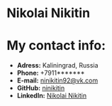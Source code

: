 # Nikolai Nikitin

# My contact info:

* **Adress:** Kaliningrad, Russia
* **Phone:** +7911*******
* **E-mail:** [ninikitin92@vk.com](ninikitin92@vk.com)
* **GitHub:** [ninikitin](https://github.com/ninikitin)
* **LinkedIn:** [Nikolai Nikitin](https://www.linkedin.com/in/nikolay-nikitin-398044155/)
